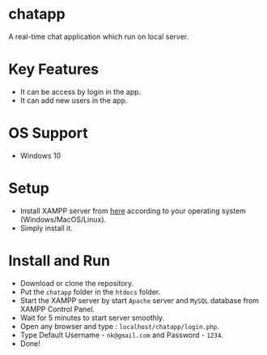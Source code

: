 # chatapp
A real-time chat application which run on local server.

# Key Features
- It can be access by login in the app.
- It can add new users in the app.

# OS Support
- Windows 10

# Setup
- Install XAMPP server from [here](https://www.apachefriends.org/download.html) according to your operating system (Windows/MacOS/Linux).
- Simply install it.

# Install and Run
- Download or clone the repository.
- Put the `chatapp` folder in the `htdocs` folder.
- Start the XAMPP server by start `Apache` server and `MySQL` database from XAMPP Control Panel.
- Wait for 5 minutes to start server smoothly.
- Open any browser and type : `localhost/chatapp/login.php`.
- Type Default Username - `nk@gmail.com` and Password - `1234`.
- Done!
